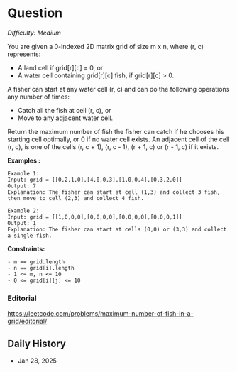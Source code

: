 # Question 

_Difficulty: Medium_

You are given a 0-indexed 2D matrix grid of size m x n, where (r, c) represents:

- A land cell if grid[r][c] = 0, or
- A water cell containing grid[r][c] fish, if grid[r][c] > 0.

A fisher can start at any water cell (r, c) and can do the following operations any number of times:

- Catch all the fish at cell (r, c), or
- Move to any adjacent water cell.

Return the maximum number of fish the fisher can catch if he chooses his starting cell optimally, or 0 if no water cell exists.
An adjacent cell of the cell (r, c), is one of the cells (r, c + 1), (r, c - 1), (r + 1, c) or (r - 1, c) if it exists.

**Examples :**
```
Example 1:
Input: grid = [[0,2,1,0],[4,0,0,3],[1,0,0,4],[0,3,2,0]]
Output: 7
Explanation: The fisher can start at cell (1,3) and collect 3 fish, then move to cell (2,3) and collect 4 fish.

Example 2:
Input: grid = [[1,0,0,0],[0,0,0,0],[0,0,0,0],[0,0,0,1]]
Output: 1
Explanation: The fisher can start at cells (0,0) or (3,3) and collect a single fish. 
```

**Constraints:**
```
- m == grid.length
- n == grid[i].length
- 1 <= m, n <= 10
- 0 <= grid[i][j] <= 10
```

### Editorial
https://leetcode.com/problems/maximum-number-of-fish-in-a-grid/editorial/

## Daily History
- Jan 28, 2025